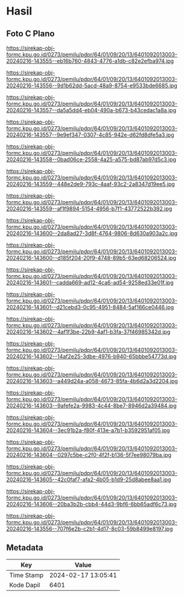 # Hasil

## Foto C Plano

https://sirekap-obj-formc.kpu.go.id/0273/pemilu/pdpr/64/01/09/20/13/6401092013003-20240216-143555--eb16b760-4843-4776-a1db-c82e2efba974.jpg

https://sirekap-obj-formc.kpu.go.id/0273/pemilu/pdpr/64/01/09/20/13/6401092013003-20240216-143556--9d1b62dd-5acd-48a9-8754-e9533bde6685.jpg

https://sirekap-obj-formc.kpu.go.id/0273/pemilu/pdpr/64/01/09/20/13/6401092013003-20240216-143557--da5a5dd4-eb04-490a-b673-b43cedac1a8a.jpg

https://sirekap-obj-formc.kpu.go.id/0273/pemilu/pdpr/64/01/09/20/13/6401092013003-20240216-143557--9e9ef347-0307-4c85-942e-d62fd8dfe5a3.jpg

https://sirekap-obj-formc.kpu.go.id/0273/pemilu/pdpr/64/01/09/20/13/6401092013003-20240216-143558--0bad06ce-2558-4a25-a575-bd87ab97d5c3.jpg

https://sirekap-obj-formc.kpu.go.id/0273/pemilu/pdpr/64/01/09/20/13/6401092013003-20240216-143559--448e2de9-793c-4aaf-93c2-2a8347d19ee5.jpg

https://sirekap-obj-formc.kpu.go.id/0273/pemilu/pdpr/64/01/09/20/13/6401092013003-20240216-143559--af1f9894-5154-4956-b7f1-43772522b392.jpg

https://sirekap-obj-formc.kpu.go.id/0273/pemilu/pdpr/64/01/09/20/13/6401092013003-20240216-143600--2da8ad27-3d8f-4764-9806-8d630a903a2c.jpg

https://sirekap-obj-formc.kpu.go.id/0273/pemilu/pdpr/64/01/09/20/13/6401092013003-20240216-143600--d185f204-20f9-4748-89b5-63ed68206524.jpg

https://sirekap-obj-formc.kpu.go.id/0273/pemilu/pdpr/64/01/09/20/13/6401092013003-20240216-143601--cadda669-ad12-4ca6-ad54-9258ed33e01f.jpg

https://sirekap-obj-formc.kpu.go.id/0273/pemilu/pdpr/64/01/09/20/13/6401092013003-20240216-143601--d21cebd3-0c95-4951-8484-5af166ce0446.jpg

https://sirekap-obj-formc.kpu.go.id/0273/pemilu/pdpr/64/01/09/20/13/6401092013003-20240216-143602--4af1f3be-22b9-4af1-b3fa-37f46985342d.jpg

https://sirekap-obj-formc.kpu.go.id/0273/pemilu/pdpr/64/01/09/20/13/6401092013003-20240216-143602--14af2e25-3dbe-4976-b940-65bbbe54773d.jpg

https://sirekap-obj-formc.kpu.go.id/0273/pemilu/pdpr/64/01/09/20/13/6401092013003-20240216-143603--a449d24a-a058-4673-85fa-4b6d2a3d2204.jpg

https://sirekap-obj-formc.kpu.go.id/0273/pemilu/pdpr/64/01/09/20/13/6401092013003-20240216-143603--9afefe2a-9983-4c44-8be7-8946d2a39484.jpg

https://sirekap-obj-formc.kpu.go.id/0273/pemilu/pdpr/64/01/09/20/13/6401092013003-20240216-143604--3ec91b2a-f80f-413e-a7b1-b3592951af05.jpg

https://sirekap-obj-formc.kpu.go.id/0273/pemilu/pdpr/64/01/09/20/13/6401092013003-20240216-143604--0297c5be-c2f0-4f2f-b136-5f7ee98079ba.jpg

https://sirekap-obj-formc.kpu.go.id/0273/pemilu/pdpr/64/01/09/20/13/6401092013003-20240216-143605--42c0faf7-afa2-4b05-b1d9-25d8abee8aa1.jpg

https://sirekap-obj-formc.kpu.go.id/0273/pemilu/pdpr/64/01/09/20/13/6401092013003-20240216-143606--20ba3b2b-cbb4-44d3-9bf6-6bb65adf6c73.jpg

https://sirekap-obj-formc.kpu.go.id/0273/pemilu/pdpr/64/01/09/20/13/6401092013003-20240216-143556--707f6e2b-c2b1-4d17-8c03-59b8499e8197.jpg


## Metadata

| Key        | Value               |
| ---------- | ------------------- |
| Time Stamp | 2024-02-17 13:05:41 |
| Kode Dapil | 6401                |



